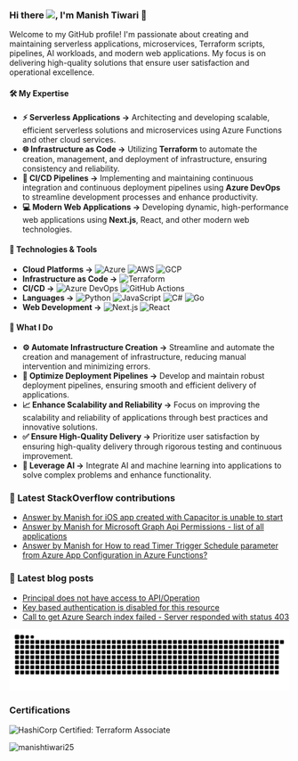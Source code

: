 ### Hi there <img src="https://raw.githubusercontent.com/egonelbre/gophers/master/icon/glowstick.gif" width="30px">, I'm Manish Tiwari 👋
Welcome to my GitHub profile! I'm passionate about creating and maintaining serverless applications, microservices, Terraform scripts, pipelines, AI workloads, and modern web applications. My focus is on delivering high-quality solutions that ensure user satisfaction and operational excellence.

#### 🛠️ My Expertise
- **⚡ Serverless Applications ->** Architecting and developing scalable, efficient serverless solutions and microservices using Azure Functions and other cloud services.
- **🌐 Infrastructure as Code ->** Utilizing **Terraform** to automate the creation, management, and deployment of infrastructure, ensuring consistency and reliability.
- **🚀 CI/CD Pipelines ->** Implementing and maintaining continuous integration and continuous deployment pipelines using **Azure DevOps** to streamline development processes and enhance productivity.
- **💻 Modern Web Applications ->** Developing dynamic, high-performance web applications using **Next.js**, React, and other modern web technologies.

#### 🔧 Technologies & Tools
- **Cloud Platforms ->** ![Azure](https://img.shields.io/badge/Azure-0078D4?style=flat&logo=Microsoft-Azure&logoColor=white) ![AWS](https://img.shields.io/badge/AWS-232F3E?style=flat&logo=Amazon-AWS&logoColor=white) ![GCP](https://img.shields.io/badge/GCP-4285F4?style=flat&logo=Google-Cloud&logoColor=white)
- **Infrastructure as Code ->** ![Terraform](https://img.shields.io/badge/Terraform-623CE4?style=flat&logo=Terraform&logoColor=white)
- **CI/CD ->** ![Azure DevOps](https://img.shields.io/badge/Azure_DevOps-0078D7?style=flat&logo=Azure-DevOps&logoColor=white) ![GitHub Actions](https://img.shields.io/badge/GitHub_Actions-2088FF?style=flat&logo=GitHub-Actions&logoColor=white)
- **Languages ->** ![Python](https://img.shields.io/badge/Python-3776AB?style=flat&logo=Python&logoColor=white) ![JavaScript](https://img.shields.io/badge/JavaScript-F7DF1E?style=flat&logo=JavaScript&logoColor=black) ![C#](https://img.shields.io/badge/C%23-239120?style=flat&logo=C-Sharp&logoColor=white) ![Go](https://img.shields.io/badge/Go-00ADD8?style=flat&logo=Go&logoColor=white)
- **Web Development ->** ![Next.js](https://img.shields.io/badge/Next.js-000000?style=flat&logo=Next.js&logoColor=white) ![React](https://img.shields.io/badge/React-61DAFB?style=flat&logo=React&logoColor=black)

#### 🌟 What I Do
- **⚙️ Automate Infrastructure Creation ->** Streamline and automate the creation and management of infrastructure, reducing manual intervention and minimizing errors.
- **🔄 Optimize Deployment Pipelines ->** Develop and maintain robust deployment pipelines, ensuring smooth and efficient delivery of applications.
- **📈 Enhance Scalability and Reliability ->** Focus on improving the scalability and reliability of applications through best practices and innovative solutions.
- **✅ Ensure High-Quality Delivery ->** Prioritize user satisfaction by ensuring high-quality delivery through rigorous testing and continuous improvement.
- **🧠 Leverage AI ->** Integrate AI and machine learning into applications to solve complex problems and enhance functionality.

### 🥞 Latest StackOverflow contributions

<!-- STACKOVERFLOW:START -->
- [Answer by Manish for iOS app created with Capacitor is unable to start](https://stackoverflow.com/questions/79390365/ios-app-created-with-capacitor-is-unable-to-start/79394230#79394230)
- [Answer by Manish for Microsoft Graph Api Permissions - list of all applications](https://stackoverflow.com/questions/78310792/microsoft-graph-api-permissions-list-of-all-applications/78311053#78311053)
- [Answer by Manish for How to read Timer Trigger Schedule parameter from Azure App Configuration in Azure Functions?](https://stackoverflow.com/questions/76310081/how-to-read-timer-trigger-schedule-parameter-from-azure-app-configuration-in-azu/76314377#76314377)
<!-- STACKOVERFLOW:END -->

### 🥞 Latest blog posts

<!-- Blog:START -->
- [Principal does not have access to API/Operation](https://blogs.bitesinbyte.com//posts/principal-does-not-have-access-to-api-operation/)
- [Key based authentication is disabled for this resource](https://blogs.bitesinbyte.com//posts/key-based-authentication-is-disabled-for-this-resource/)
- [Call to get Azure Search index failed - Server responded with status 403](https://blogs.bitesinbyte.com//posts/call-to-get-azure-search-index-failed-server-responded-with-status-403/)
<!-- Blog:END -->

<picture>
  <source media="(prefers-color-scheme: dark)" srcset="https://raw.githubusercontent.com/manishtiwari25/manishtiwari25/output/github-contribution-grid-snake-dark.svg">
  <source media="(prefers-color-scheme: light)" srcset="https://raw.githubusercontent.com/manishtiwari25/manishtiwari25/output/github-contribution-grid-snake.svg">
  <img alt="github contribution grid snake animation" src="https://raw.githubusercontent.com/manishtiwari25/manishtiwari25/output/github-contribution-grid-snake.svg">
</picture>

### Certifications
![HashiCorp Certified: Terraform Associate](https://images.credly.com/size/250x250/images/99289602-861e-4929-8277-773e63a2fa6f/image.png)

<p align="left"> <img src="https://komarev.com/ghpvc/?username=manishtiwari25" alt="manishtiwari25" /> </p>
